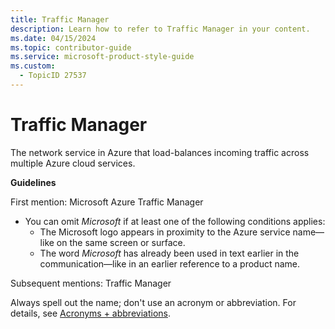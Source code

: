 ```yaml
---
title: Traffic Manager
description: Learn how to refer to Traffic Manager in your content.
ms.date: 04/15/2024
ms.topic: contributor-guide
ms.service: microsoft-product-style-guide
ms.custom:
  - TopicID 27537
---
```



# Traffic Manager

The network service in Azure that load-balances incoming traffic across multiple Azure cloud services.

**Guidelines**

First mention: Microsoft Azure Traffic Manager

- You can omit *Microsoft* if at least one of the following conditions applies:
  - The Microsoft logo appears in proximity to the Azure service name—like on the same screen or surface.
  - The word *Microsoft* has already been used in text earlier in the communication—like in an earlier reference to a product name.

Subsequent mentions: Traffic Manager

Always spell out the name; don't use an acronym or abbreviation. For details, see [Acronyms + abbreviations](~\acronyms-and-abbreviations.md).

